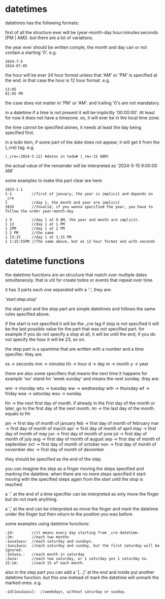 # datetimes

datetimes has the following formats:

first of all the structure ever will be (year-month-day hour:minutes:seconds [PM | AM]). but there are a lot of variations.

the year ever should be written comple, the month and day can or not contain a starting '0'. e.g.

```
2024-7-5
2024-07-05
```

the hour will be ever 24 hour format unless that 'AM' or 'PM' is specified at the end. in that case the hour is 12 hour format. e.g.

```
13:05
01:05 PM
```

the case does not matter in 'PM' or 'AM'. and trailing '0's are not mandatory.

in a datetime if a time is not present it will be implicitly '00:00:00'. At least for now it does not have a timezone. so, it will ever be in the local time zone.

the time cannot be specified alones, it needs at least the day being specified first.

in a todo item, if some part of the date does not appear, it will get it from the (\_cre) tag. e.g.

```
(_cre=:2024-5-12) #dates in todo# (_rm=:15 9AM)
```

the actual value of the remainder will be interpreted as '2024-5-15 9:00:00 AM'

some examples to make this part clear are here:

```
2025-1-1
1-1         //first of january, the year is implicit and depends on _cre
1           //day 1, the month and year are implicit
2026        //Invalid, if you wanna specified the year, you have to follow the order year-month-day

1 9         //day 1 at 9 AM, the year and month are implicit.
1 13        //day 1 at 1 PM
1 2PM       //day 1 at 2 PM
1 2 PM      //the same
1 13:15     //day 1 at 1:15 PM
1 1:15:55PM //The same above, but as 12 hour format and with seconds
```

# datetime functions

the datetime functions are an structure that match over multiple dates simultaneosly. that is util for create todos or events that repeat over time.

it has 3 parts each one separated with a ':', they are:

'start:step:stop'

the start part and the stop part are simple datetimes and follows the same rules specified above.

if the start is not specified it will be the \_cre tag if stop is not specified it will be the last possible value for the part that was not specified part. for example if you do not specify a stop at all, it will be until the end, if you do not specify the hour it will be 23, so on.

the step part is a spantime that are written with a number and a time specifier. they are.

ss -> seconds
mm -> minutes
hh -> hour
d -> day
m -> month
y -> year

there are also some specifiers that means the next time it happens for example 'ws' stand for '*w*eek *s*unday' and means the next sunday. they are:

wm -> monday
wtu -> tuesday
ww -> wednesday
wth -> thursday
wf -> friday
wsa -> saturday
wsu -> sunday

fm -> the next first day of month. if already in the first day of the month or later, go to the first day of the next month.
lm -> the last day of the month. equals to fm

jan -> first day of month of january
feb -> first day of month of february
mar -> first day of month of march
apr -> first day of month of april
may -> first day of month of may
jun -> first day of month of june
jul -> first day of month of july
aug -> first day of month of august
sep -> first day of month of september
oct -> first day of month of october
nov -> first day of month of november
dec -> first day of month of december

they should be specified as the end of the step.

you can imagine the step as a finger moving the steps specified and marking the datetime. when there are no more steps specified it start moving with the specified steps again from the start until the stop is reached.

a '.' at the end of a time specifier can be interpreted as only move the finger but do not mark anything.

a ',' at the end can be interpreted as move the finger and mark the datetime under the finger but then return to the position you was before.

some examples using datetime functions:

```
:1d:        //it means every day starting from _cre datetime.
:2m:        //each two months
:1wsa1wsu:  //each saturday and sundays.
:1wsu1wsa:  //each saturday and sunday, but the first saturday will be ignored.
:1m1wsa,:   //each month in saturday
:2wsa:      //each two saturday, or 1 saturday yes 1 saturday no.
15:1m:      //each 15 of each month.
```

also in the step part you can add a '[...]' at the end and inside put another datetime function. but this one instead of mark the datetime will unmark the marked ones. e.g.

```
:1d[1wsa1wsu]:  //weekdays, without saturday or sunday.
```
